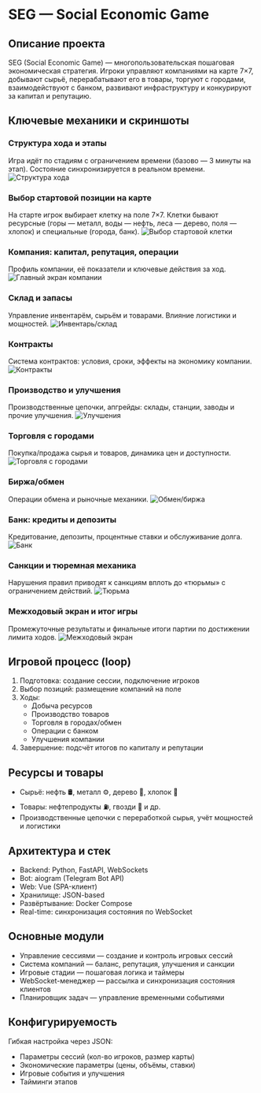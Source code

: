 # SEG — Social Economic Game

## Описание проекта
SEG (Social Economic Game) — многопользовательская пошаговая экономическая стратегия. Игроки управляют компаниями на карте 7×7, добывают сырьё, перерабатывают его в товары, торгуют с городами, взаимодействуют с банком, развивают инфраструктуру и конкурируют за капитал и репутацию.

## Ключевые механики и скриншоты

### Структура хода и этапы
Игра идёт по стадиям с ограничением времени (базово — 3 минуты на этап). Состояние синхронизируется в реальном времени.
![Структура хода](img/about_turn.png)

### Выбор стартовой позиции на карте
На старте игрок выбирает клетку на поле 7×7. Клетки бывают ресурсные (горы — металл, воды — нефть, леса — дерево, поля — хлопок) и специальные (города, банк).
![Выбор стартовой клетки](img/cellselect_start.png)

### Компания: капитал, репутация, операции
Профиль компании, её показатели и ключевые действия за ход.
![Главный экран компании](img/main_company.png)

### Склад и запасы
Управление инвентарём, сырьём и товарами. Влияние логистики и мощностей.
![Инвентарь/склад](img/inventory.png)

### Контракты
Система контрактов: условия, сроки, эффекты на экономику компании.
![Контракты](img/contracts.png)

### Производство и улучшения
Производственные цепочки, апгрейды: склады, станции, заводы и прочие улучшения.
![Улучшения](img/upgrade.png)

### Торговля с городами
Покупка/продажа сырья и товаров, динамика цен и доступности.
![Торговля с городами](img/cities.png)

### Биржа/обмен
Операции обмена и рыночные механики.
![Обмен/биржа](img/exchange.png)

### Банк: кредиты и депозиты
Кредитование, депозиты, процентные ставки и обслуживание долга.
![Банк](img/bank.png)

### Санкции и тюремная механика
Нарушения правил приводят к санкциям вплоть до «тюрьмы» с ограничением действий.
![Тюрьма](img/prison.png)

### Межходовый экран и итог игры
Промежуточные результаты и финальные итоги партии по достижении лимита ходов.
![Межходовый экран](img/mejturn.png)

## Игровой процесс (loop)
1. Подготовка: создание сессии, подключение игроков
2. Выбор позиций: размещение компаний на поле
3. Ходы:
   - Добыча ресурсов
   - Производство товаров
   - Торговля в городах/обмен
   - Операции с банком
   - Улучшения компании
4. Завершение: подсчёт итогов по капиталу и репутации

## Ресурсы и товары
- Сырьё: нефть 🛢️, металл ⚙️, дерево 🌲, хлопок 🌱
- Товары: нефтепродукты ⛽, гвозди 📌 и др.
- Производственные цепочки с переработкой сырья, учёт мощностей и логистики

## Архитектура и стек
- Backend: Python, FastAPI, WebSockets
- Bot: aiogram (Telegram Bot API)
- Web: Vue (SPA-клиент)
- Хранилище: JSON-based
- Развёртывание: Docker Compose
- Real-time: синхронизация состояния по WebSocket

## Основные модули
- Управление сессиями — создание и контроль игровых сессий
- Система компаний — баланс, репутация, улучшения и санкции
- Игровые стадии — пошаговая логика и таймеры
- WebSocket-менеджер — рассылка и синхронизация состояния клиентов
- Планировщик задач — управление временными событиями

## Конфигурируемость
Гибкая настройка через JSON:
- Параметры сессий (кол-во игроков, размер карты)
- Экономические параметры (цены, объёмы, ставки)
- Игровые события и улучшения
- Тайминги этапов